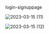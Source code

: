 login-signuppage

![2023-03-15 (11)](https://user-images.githubusercontent.com/98545705/225303605-43373a72-b8bf-4370-9e3d-b8abe7d11357.png)

![2023-03-15 (12)](https://user-images.githubusercontent.com/98545705/225303413-0f6dc5e1-4a43-408f-8db1-239fbc94ead9.png)
